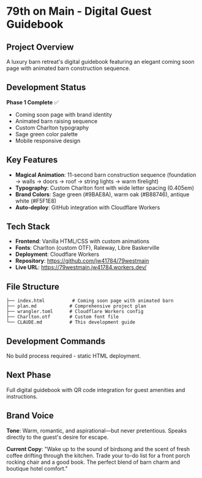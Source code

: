 # 79th on Main - Digital Guest Guidebook

## Project Overview
A luxury barn retreat's digital guidebook featuring an elegant coming soon page with animated barn construction sequence.

## Development Status
**Phase 1 Complete** ✅
- Coming soon page with brand identity
- Animated barn raising sequence
- Custom Charlton typography
- Sage green color palette
- Mobile responsive design

## Key Features
- **Magical Animation**: 11-second barn construction sequence (foundation → walls → doors → roof → string lights → warm firelight)
- **Typography**: Custom Charlton font with wide letter spacing (0.405em)
- **Brand Colors**: Sage green (#9BAE8A), warm oak (#B88746), antique white (#F5F1E8)
- **Auto-deploy**: GitHub integration with Cloudflare Workers

## Tech Stack
- **Frontend**: Vanilla HTML/CSS with custom animations
- **Fonts**: Charlton (custom OTF), Raleway, Libre Baskerville  
- **Deployment**: Cloudflare Workers
- **Repository**: https://github.com/jw41784/79westmain
- **Live URL**: https://79westmain.jw41784.workers.dev/

## File Structure
```
├── index.html          # Coming soon page with animated barn
├── plan.md            # Comprehensive project plan
├── wrangler.toml      # Cloudflare Workers config
├── Charlton.otf       # Custom font file
└── CLAUDE.md          # This development guide
```

## Development Commands
No build process required - static HTML deployment.

## Next Phase
Full digital guidebook with QR code integration for guest amenities and instructions.

## Brand Voice
**Tone**: Warm, romantic, and aspirational—but never pretentious. Speaks directly to the guest's desire for escape.

**Current Copy**: "Wake up to the sound of birdsong and the scent of fresh coffee drifting through the kitchen. Trade your to-do list for a front porch rocking chair and a good book. The perfect blend of barn charm and boutique hotel comfort."